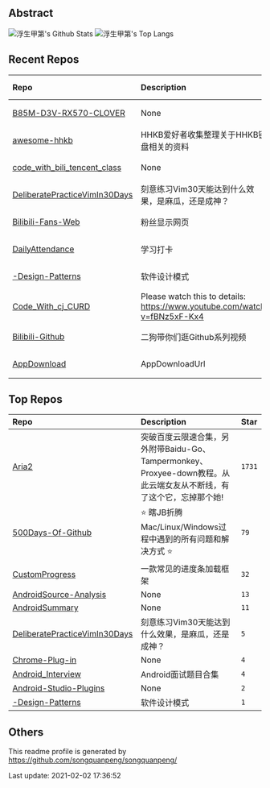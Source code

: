 ## Abstract
![浮生甲第's Github Stats](https://github-readme-stats.vercel.app/api?username=itgoyo&show_icons=true&hide_border=true)
![浮生甲第's Top Langs](https://github-readme-stats.vercel.app/api/top-langs/?username=itgoyo&layout=compact)

## Recent Repos
|Repo|Description|Last Update|
|:--|:--|:--|
|[B85M-D3V-RX570-CLOVER](https://github.com/itgoyo/B85M-D3V-RX570-CLOVER)|None|`2021-01-26 09:11:28`|
|[awesome-hhkb](https://github.com/itgoyo/awesome-hhkb)|HHKB爱好者收集整理关于HHKB键盘相关的资料|`2020-12-16 16:44:50`|
|[code_with_bili_tencent_class](https://github.com/itgoyo/code_with_bili_tencent_class)|None|`2020-08-09 14:45:52`|
|[DeliberatePracticeVimIn30Days](https://github.com/itgoyo/DeliberatePracticeVimIn30Days)|刻意练习Vim30天能达到什么效果，是麻瓜，还是成神？|`2020-08-02 18:05:23`|
|[Bilibili-Fans-Web](https://github.com/itgoyo/Bilibili-Fans-Web)|粉丝显示网页|`2020-07-08 08:47:50`|
|[DailyAttendance](https://github.com/itgoyo/DailyAttendance)|学习打卡|`2020-06-25 12:31:10`|
|[-Design-Patterns](https://github.com/itgoyo/-Design-Patterns)|软件设计模式|`2020-05-16 11:26:17`|
|[Code_With_cj_CURD](https://github.com/itgoyo/Code_With_cj_CURD)|Please watch this to details: https://www.youtube.com/watch?v=fBNz5xF-Kx4|`2020-05-10 19:19:46`|
|[Bilibili-Github](https://github.com/itgoyo/Bilibili-Github)|二狗带你们逛Github系列视频|`2020-04-04 12:43:15`|
|[AppDownload](https://github.com/itgoyo/AppDownload)|AppDownloadUrl|`2020-03-09 14:54:30`|

## Top Repos
|Repo|Description|Star|
|:--|:--|:--|
|[Aria2](https://github.com/itgoyo/Aria2)|突破百度云限速合集，另外附带Baidu-Go、Tampermonkey、Proxyee-down教程。从此云端女友从不断线，有了这个它，忘掉那个她!|`1731`|
|[500Days-Of-Github](https://github.com/itgoyo/500Days-Of-Github)|⭐ 瞎JB折腾Mac/Linux/Windows过程中遇到的所有问题和解决方式 ⭐|`79`|
|[CustomProgress](https://github.com/itgoyo/CustomProgress)|一款常见的进度条加载框架|`32`|
|[AndroidSource-Analysis](https://github.com/itgoyo/AndroidSource-Analysis)|None|`13`|
|[AndroidSummary](https://github.com/itgoyo/AndroidSummary)|None|`11`|
|[DeliberatePracticeVimIn30Days](https://github.com/itgoyo/DeliberatePracticeVimIn30Days)|刻意练习Vim30天能达到什么效果，是麻瓜，还是成神？|`5`|
|[Chrome-Plug-in](https://github.com/itgoyo/Chrome-Plug-in)|None|`4`|
|[Android_Interview](https://github.com/itgoyo/Android_Interview)|Android面试题目合集|`4`|
|[Android-Studio-Plugins](https://github.com/itgoyo/Android-Studio-Plugins)|None|`2`|
|[-Design-Patterns](https://github.com/itgoyo/-Design-Patterns)|软件设计模式|`1`|



## Others
This readme profile is generated by https://github.com/songquanpeng/songquanpeng/

Last update: 2021-02-02 17:36:52
